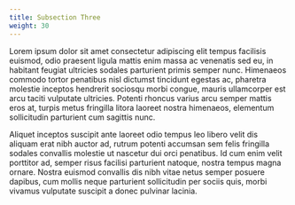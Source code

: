 ```yaml
---
title: Subsection Three
weight: 30
---
```


Lorem ipsum dolor sit amet consectetur adipiscing elit tempus facilisis euismod, odio praesent ligula mattis enim massa ac venenatis sed eu, in habitant feugiat ultricies sodales parturient primis semper nunc. Himenaeos commodo tortor penatibus nisl dictumst tincidunt egestas ac, pharetra molestie inceptos hendrerit sociosqu morbi congue, mauris ullamcorper est arcu taciti vulputate ultricies. Potenti rhoncus varius arcu semper mattis eros at, turpis metus fringilla litora laoreet nostra himenaeos, elementum sollicitudin parturient cum sagittis nunc.

Aliquet inceptos suscipit ante laoreet odio tempus leo libero velit dis aliquam erat nibh auctor ad, rutrum potenti accumsan sem felis fringilla sodales convallis molestie ut nascetur dui orci penatibus. Id cum enim velit porttitor ad, semper risus facilisi parturient natoque, nostra tempus magna ornare. Nostra euismod convallis dis nibh vitae netus semper posuere dapibus, cum mollis neque parturient sollicitudin per sociis quis, morbi vivamus vulputate suscipit a donec pulvinar lacinia.
